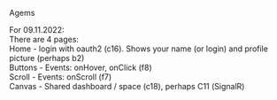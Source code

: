 Agems

For 09.11.2022:  
There are 4 pages:  
Home - login with oauth2 (c16). Shows your name (or login) and profile picture  (perhaps b2)  
Buttons - Events: onHover, onClick (f8)  
Scroll - Events: onScroll (f7)  
Canvas - Shared dashboard / space (c18), perhaps С11 (SignalR)  


